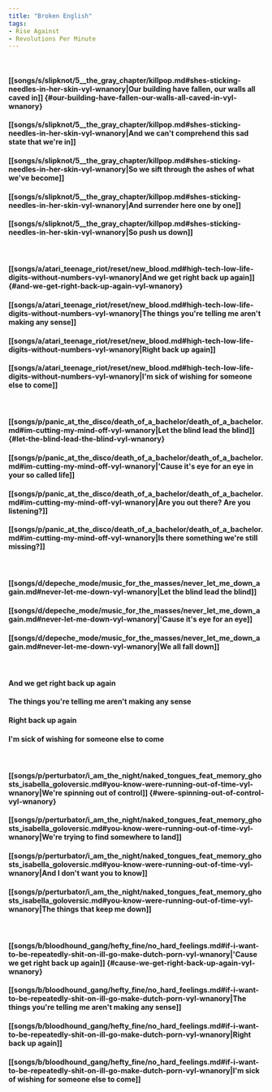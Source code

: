 ```yaml
---
title: "Broken English"
tags:
- Rise Against
- Revolutions Per Minute
---
```

&nbsp;
#### [[songs/s/slipknot/5__the_gray_chapter/killpop.md#shes-sticking-needles-in-her-skin-vyl-wnanory|Our building have fallen, our walls all caved in]] {#our-building-have-fallen-our-walls-all-caved-in-vyl-wnanory}
#### [[songs/s/slipknot/5__the_gray_chapter/killpop.md#shes-sticking-needles-in-her-skin-vyl-wnanory|And we can't comprehend this sad state that we're in]]
#### [[songs/s/slipknot/5__the_gray_chapter/killpop.md#shes-sticking-needles-in-her-skin-vyl-wnanory|So we sift through the ashes of what we've become]]
#### [[songs/s/slipknot/5__the_gray_chapter/killpop.md#shes-sticking-needles-in-her-skin-vyl-wnanory|And surrender here one by one]]
#### [[songs/s/slipknot/5__the_gray_chapter/killpop.md#shes-sticking-needles-in-her-skin-vyl-wnanory|So push us down]]
&nbsp;
#### [[songs/a/atari_teenage_riot/reset/new_blood.md#high-tech-low-life-digits-without-numbers-vyl-wnanory|And we get right back up again]] {#and-we-get-right-back-up-again-vyl-wnanory}
#### [[songs/a/atari_teenage_riot/reset/new_blood.md#high-tech-low-life-digits-without-numbers-vyl-wnanory|The things you're telling me aren't making any sense]]
#### [[songs/a/atari_teenage_riot/reset/new_blood.md#high-tech-low-life-digits-without-numbers-vyl-wnanory|Right back up again]]
#### [[songs/a/atari_teenage_riot/reset/new_blood.md#high-tech-low-life-digits-without-numbers-vyl-wnanory|I'm sick of wishing for someone else to come]]
&nbsp;
#### [[songs/p/panic_at_the_disco/death_of_a_bachelor/death_of_a_bachelor.md#im-cutting-my-mind-off-vyl-wnanory|Let the blind lead the blind]] {#let-the-blind-lead-the-blind-vyl-wnanory}
#### [[songs/p/panic_at_the_disco/death_of_a_bachelor/death_of_a_bachelor.md#im-cutting-my-mind-off-vyl-wnanory|'Cause it's eye for an eye in your so called life]]
#### [[songs/p/panic_at_the_disco/death_of_a_bachelor/death_of_a_bachelor.md#im-cutting-my-mind-off-vyl-wnanory|Are you out there? Are you listening?]]
#### [[songs/p/panic_at_the_disco/death_of_a_bachelor/death_of_a_bachelor.md#im-cutting-my-mind-off-vyl-wnanory|Is there something we're still missing?]]
&nbsp;
#### [[songs/d/depeche_mode/music_for_the_masses/never_let_me_down_again.md#never-let-me-down-vyl-wnanory|Let the blind lead the blind]]
#### [[songs/d/depeche_mode/music_for_the_masses/never_let_me_down_again.md#never-let-me-down-vyl-wnanory|'Cause it's eye for an eye]]
#### [[songs/d/depeche_mode/music_for_the_masses/never_let_me_down_again.md#never-let-me-down-vyl-wnanory|We all fall down]]
&nbsp;
#### And we get right back up again
#### The things you're telling me aren't making any sense
#### Right back up again
#### I'm sick of wishing for someone else to come
&nbsp;
#### [[songs/p/perturbator/i_am_the_night/naked_tongues_feat_memory_ghosts_isabella_goloversic.md#you-know-were-running-out-of-time-vyl-wnanory|We're spinning out of control]] {#were-spinning-out-of-control-vyl-wnanory}
#### [[songs/p/perturbator/i_am_the_night/naked_tongues_feat_memory_ghosts_isabella_goloversic.md#you-know-were-running-out-of-time-vyl-wnanory|We're trying to find somewhere to land]]
#### [[songs/p/perturbator/i_am_the_night/naked_tongues_feat_memory_ghosts_isabella_goloversic.md#you-know-were-running-out-of-time-vyl-wnanory|And I don't want you to know]]
#### [[songs/p/perturbator/i_am_the_night/naked_tongues_feat_memory_ghosts_isabella_goloversic.md#you-know-were-running-out-of-time-vyl-wnanory|The things that keep me down]]
&nbsp;
#### [[songs/b/bloodhound_gang/hefty_fine/no_hard_feelings.md#if-i-want-to-be-repeatedly-shit-on-ill-go-make-dutch-porn-vyl-wnanory|'Cause we get right back up again]] {#cause-we-get-right-back-up-again-vyl-wnanory}
#### [[songs/b/bloodhound_gang/hefty_fine/no_hard_feelings.md#if-i-want-to-be-repeatedly-shit-on-ill-go-make-dutch-porn-vyl-wnanory|The things you're telling me aren't making any sense]]
#### [[songs/b/bloodhound_gang/hefty_fine/no_hard_feelings.md#if-i-want-to-be-repeatedly-shit-on-ill-go-make-dutch-porn-vyl-wnanory|Right back up again]]
#### [[songs/b/bloodhound_gang/hefty_fine/no_hard_feelings.md#if-i-want-to-be-repeatedly-shit-on-ill-go-make-dutch-porn-vyl-wnanory|I'm sick of wishing for someone else to come]]
